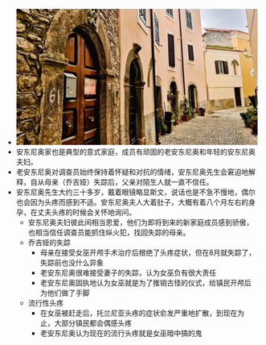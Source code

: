 - ![image.png](../assets/image_1631328284933_0.png)
- 安东尼奥家也是典型的意式家庭，成员有顽固的老安东尼奥和年轻的安东尼奥夫妇。
- 老安东尼奥对调查员始终保持着怀疑和对抗的情绪，安东尼奥先生会窘迫地解释，自从母亲（乔吉娅）失踪后，父亲对陌生人就一直不信任。
- 安东尼奥先生大约三十多岁，戴着眼镜略显斯文，说话也是不急不慢地，偶尔也会因为头疼而感到不适。安东尼奥夫人大着肚子，大概有着八个月左右的身孕，在丈夫头疼的时候会关怀地询问。
	- 安东尼奥夫妇彼此间相当恩爱，他们为即将到来的新家庭成员感到骄傲，也相当信任调查员能抓住纵火犯，找回失踪的母亲。
	- 乔吉娅的失踪
		- 母亲在接受女巫开颅手术治疗后根绝了头疼症状，但在8月就失踪了，失踪前也没什么异象
		- 老安东尼奥很难接受妻子的失踪，认为女巫负有很大责任
		- 老安东尼奥固执地认为女巫就是为了推销古怪的仪式，给镇民开颅后为他们做了手脚
	- 流行性头疼
		- 在女巫被赶走后，托兰尼亚头疼的症状俞发严重地扩散，到现在为止，大部分镇民都会偶感头疼
		- 老安东尼奥认为现在的流行头疼就是女巫暗中搞的鬼